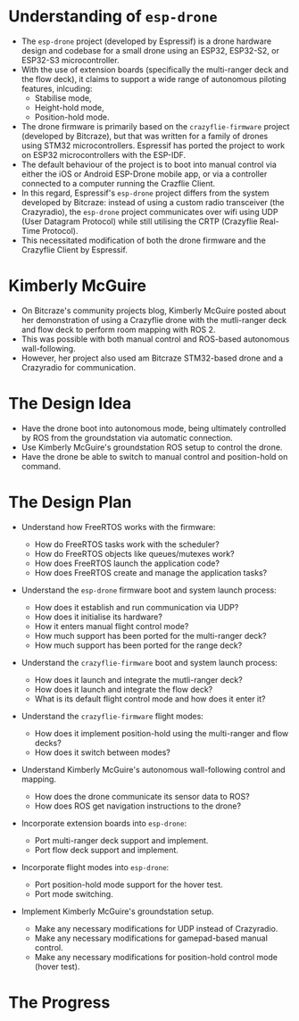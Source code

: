 # Understanding of `esp-drone`

- The `esp-drone` project (developed by Espressif) is a drone hardware design and codebase for a small drone using an ESP32, ESP32-S2, or ESP32-S3 microcontroller. 
- With the use of extension boards (specifically the multi-ranger deck and the flow deck), it claims to support a wide range of autonomous piloting features, inlcuding:
    - Stabilise mode,
    - Height-hold mode,
    - Position-hold mode.
- The drone firmware is primarily based on the `crazyflie-firmware` project (developed by Bitcraze), but that was written for a family of drones using STM32 microcontrollers. Espressif has ported the project to work on ESP32 microcontrollers with the ESP-IDF. 
- The default behaviour of the project is to boot into manual control via either the iOS or Android ESP-Drone mobile app, or via a controller connected to a computer running the Crazflie Client. 
- In this regard, Espressif's `esp-drone` project differs from the system developed by Bitcraze: instead of using a custom radio transceiver (the Crazyradio), the `esp-drone` project communicates over wifi using UDP (User Datagram Protocol) while still utilising the CRTP (Crazyflie Real-Time Protocol).
- This necessitated modification of both the drone firmware and the Crazyflie Client by Espressif.

# Kimberly McGuire 
- On Bitcraze's community projects blog, Kimberly McGuire posted about her demonstration of using a Crazyflie drone with the mutli-ranger deck and flow deck to perform room mapping with ROS 2. 
- This was possible with both manual control and ROS-based autonomous wall-following. 
- However, her project also used am Bitcraze STM32-based drone and a Crazyradio for communication.

# The Design Idea
- Have the drone boot into autonomous mode, being ultimately controlled by ROS from the groundstation via automatic connection.
- Use Kimberly McGuire's groundstation ROS setup to control the drone.
- Have the drone be able to switch to manual control and position-hold on command.   

# The Design Plan
- Understand how FreeRTOS works with the firmware:
    - How do FreeRTOS tasks work with the scheduler?
    - How do FreeRTOS objects like queues/mutexes work?
    - How does FreeRTOS launch the application code?
    - How does FreeRTOS create and manage the application tasks?

- Understand the `esp-drone` firmware boot and system launch process:
    - How does it establish and run communication via UDP?
    - How does it initialise its hardware?
    - How it enters manual flight control mode?
    - How much support has been ported for the multi-ranger deck?
    - How much support has been ported for the range deck?

- Understand the `crazyflie-firmware` boot and system launch process:
    - How does it launch and integrate the mutli-ranger deck?
    - How does it launch and integrate the flow deck?
    - What is its default flight control mode and how does it enter it?

- Understand the `crazyflie-firmware` flight modes:
    - How does it implement position-hold using the multi-ranger and flow decks?
    - How does it switch between modes?

- Understand Kimberly McGuire's autonomous wall-following control and mapping.
    - How does the drone communicate its sensor data to ROS?
    - How does ROS get navigation instructions to the drone?

- Incorporate extension boards into `esp-drone`:
    - Port multi-ranger deck support and implement.
    - Port flow deck support and implement.

- Incorporate flight modes into `esp-drone`:
    - Port position-hold mode support for the hover test.
    - Port mode switching.

- Implement Kimberly McGuire's groundstation setup.
    - Make any necessary modifications for UDP instead of Crazyradio.
    - Make any necessary modifications for gamepad-based manual control.
    - Make any necessary modifications for position-hold control mode (hover test).

# The Progress
